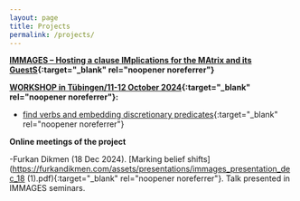 ```yaml
---
layout: page
title: Projects
permalink: /projects/
---
```



**[IMMAGES – Hosting a clause IMplications for the MAtrix and its GuestS](https://immages.hypotheses.org/){:target="_blank" rel="noopener noreferrer"}**

**[WORKSHOP in Tübingen/11-12 October 2024](https://immages.hypotheses.org/1013){:target="_blank" rel="noopener noreferrer"}:**

- [find verbs and embedding discretionary predicates](https://furkandikmen.com/assets/presentations/find_predicates(1).pdf){:target="_blank" rel="noopener noreferrer"}


**Online meetings of the project**

-Furkan Dikmen (18 Dec 2024). [Marking belief shifts](https://furkandikmen.com/assets/presentations/immages_presentation_dec_18 (1).pdf){:target="_blank" rel="noopener noreferrer"}. Talk presented in IMMAGES seminars. 


